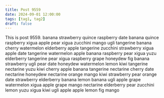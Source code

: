 ```yaml
---
title: Post 9559
date: 2024-09-01 12:00:00
tags: [tag1, tag2]
draft: false
---
```

This is post 9559.
banana
strawberry
quince
raspberry
date
banana
quince
raspberry
xigua
apple
pear
xigua
zucchini
mango
ugli
tangerine
banana
cherry
watermelon
elderberry
apple
tangerine
zucchini
strawberry
xigua
apple
date
tangerine
watermelon
apple
banana
raspberry
pear
xigua
yuzu
elderberry
tangerine
pear
xigua
raspberry
grape
honeydew
fig
banana
strawberry
ugli
pear
date
honeydew
watermelon
lemon
kiwi
tangerine
nectarine
yuzu
kiwi
cherry
apple
banana
tangerine
nectarine
cherry
date
nectarine
honeydew
nectarine
orange
mango
kiwi
strawberry
pear
orange
date
strawberry
elderberry
banana
lemon
banana
ugli
apple
grape
watermelon
xigua
apple
grape
mango
nectarine
elderberry
pear
zucchini
lemon
yuzu
xigua
kiwi
ugli
apple
apple
lemon
fig
mango
